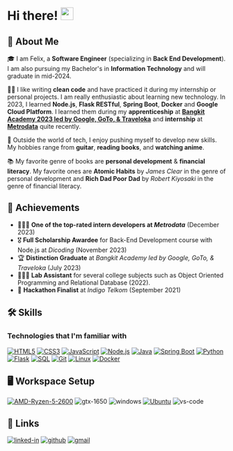 # Hi there! <img src="https://media.giphy.com/media/hvRJCLFzcasrR4ia7z/giphy.gif" width="29px" height="29px">

## 🚀 About Me

🎓 I am Felix, a **Software Engineer** (specializing in **Back End Development**). I am also pursuing my Bachelor's in **Information Technology** and will graduate in mid-2024.

👨‍💻 I like writing **clean code** and have practiced it during my internship or personal projects. I am really enthusiastic about learning new technology. In 2023, I learned **Node.js**, **Flask RESTful**, **Spring Boot**, **Docker** and **Google Cloud Platform**. I learned them during my **apprenticeship** at [**Bangkit Academy 2023 led by Google, GoTo, & Traveloka**](https://grow.google/intl/id_id/bangkit/) and **internship** at [**Metrodata**](https://www.metrodataacademy.id/) quite recently.

🎸 Outside the world of tech, I enjoy pushing myself to develop new skills. My hobbies range from **guitar**, **reading books**, and **watching anime**.

📚 My favorite genre of books are **personal development** & **financial literacy**. My favorite ones are **Atomic Habits** by _James Clear_ in the genre of personal development and **Rich Dad Poor Dad** by _Robert Kiyosaki_ in the genre of financial literacy.

## 🏅 Achievements

-   🧑🏻‍💻 **One of the top-rated intern developers at _Metrodata_** (December 2023)
-   🎖️ **Full Scholarship Awardee** for Back-End Development course with Node.js at _Dicoding_ (November 2023)
-   🏆 **Distinction Graduate** at _Bangkit Academy led by Google, GoTo, & Traveloka_ (July 2023)
-   👨🏻‍🏫 **Lab Assistant** for several college subjects such as Object Oriented Programming and Relational Database (2022).
-   🥇 **Hackathon Finalist** at _Indigo Telkom_ (September 2021)

## 🛠️ Skills

### Technologies that I'm familiar with

[![HTML5](https://img.shields.io/badge/HTML5-E34F26?logo=html5&logoColor=white)](https://developer.mozilla.org/en-US/docs/Web/Guide/HTML/HTML5)
[![CSS3](https://img.shields.io/badge/CSS3-1572B6?logo=css3&logoColor=white)](https://developer.mozilla.org/en-US/docs/Web/CSS)
[![JavaScript](https://img.shields.io/badge/JavaScript-F7DF1E?logo=javascript&logoColor=black)](https://developer.mozilla.org/en-US/docs/Web/JavaScript)
[![Node.js](https://img.shields.io/badge/Node.js-green?logo=node.js)](https://nodejs.org/)
[![Java](https://img.shields.io/badge/Java-007396?logo=java&logoColor=white)](https://www.java.com/)
[![Spring Boot](https://img.shields.io/badge/Spring_Boot-6DB33F?logo=spring-boot&logoColor=white)](https://spring.io/projects/spring-boot)
[![Python](https://img.shields.io/badge/Python-3776AB?logo=python&logoColor=white)](https://www.python.org/)
[![Flask](https://img.shields.io/badge/Flask-000000?logo=flask&logoColor=white)](https://flask.palletsprojects.com/)
[![SQL](https://img.shields.io/badge/SQL-4479A1?logo=postgresql&logoColor=white)](https://www.postgresql.org/)
[![Git](https://img.shields.io/badge/Git-F05032?logo=git&logoColor=white)](https://git-scm.com/)
[![Linux](https://img.shields.io/badge/Linux-FCC624?logo=linux&logoColor=black)](https://www.linux.org/)
[![Docker](https://img.shields.io/badge/Docker-2496ED?style=flat&logo=docker&logoColor=white)](https://www.docker.com/)


## 🖥️ Workspace Setup

[![AMD-Ryzen-5-2600](https://img.shields.io/badge/AMD-Ryzen_5_2600-ED1C24?style=for-the-badge&logo=amd&logoColor=white)](https://www.amd.com/)
![gtx-1650](https://img.shields.io/badge/NVIDIA-GTX_1650-76B900?style=for-the-badge&logo=nvidia&logoColor=white)
![windows](https://img.shields.io/badge/Windows_11-0078D6?style=for-the-badge&logo=windows&logoColor=white)
[![Ubuntu](https://img.shields.io/badge/Ubuntu-E95420?style=for-the-badge&logo=ubuntu&logoColor=white)](https://ubuntu.com/)
![vs-code](https://img.shields.io/badge/VS_Code-007ACC?style=for-the-badge&logo=Visual-Studio-Code&logoColor=white)

## 🔗 Links

[![linked-in](https://img.shields.io/badge/Linked_In-0077B5?style=for-the-badge&logo=LinkedIn&logoColor=white)](https://www.linkedin.com/in/tapajyoti-bose/)
[![github](https://img.shields.io/badge/GitHub-000000?style=for-the-badge&logo=GitHub&logoColor=white)](https://github.com/ruppysuppy)
[![gmail](https://img.shields.io/badge/Gmail-D14836?style=for-the-badge&logo=Gmail&logoColor=white)](mailto:felixsavero.work@gmail.com)
